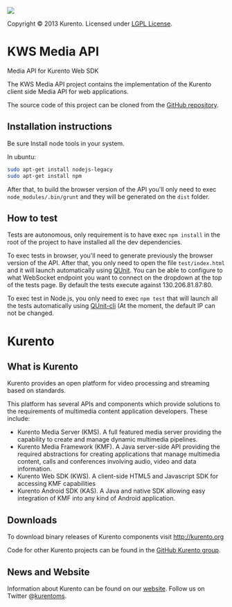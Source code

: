 [![][KurentoImage]][website]

Copyright © 2013 Kurento. Licensed under [LGPL License].

KWS Media API
=============
Media API for Kurento Web SDK

The KWS Media API project contains the implementation of the Kurento client
side Media API for web applications.

The source code of this project can be cloned from the [GitHub repository].

Installation instructions
-------------------------

Be sure Install node tools in your system.

In ubuntu:

```bash
sudo apt-get install nodejs-legacy
sudo apt-get install npm
```

After that, to build the browser version of the API you'll only need to exec
```node_modules/.bin/grunt``` and they will be generated on the
```dist``` folder.


How to test
-----------

Tests are autonomous, only requirement is to have exec ```npm install``` in 
the root of the project to have installed all the dev dependencies.

To exec tests in browser, you'll need to generate previously the browser version
of the API. After that, you only need to open the file ```test/index.html```
and it will launch automatically using [QUnit]. You can be able to configure to
what WebSocket endpoint you want to connect on the dropdown at the top of the
tests page. By default the tests execute against 130.206.81.87:80.

To exec test in Node.js, you only need to exec ```npm test``` that will launch
all the tests automatically using [QUnit-cli] (At the moment, the default IP can
not be changed.

Kurento
=======

What is Kurento
---------------
Kurento provides an open platform for video processing and streaming based on
standards.

This platform has several APIs and components which provide solutions to the
requirements of multimedia content application developers. These include:

* Kurento Media Server (KMS). A full featured media server providing the
capability to create and manage dynamic multimedia pipelines.
* Kurento Media Framework (KMF). A Java server-side API providing the required
abstractions for creating applications that manage multimedia content, calls
and conferences involving audio, video and data information.
* Kurento Web SDK (KWS). A client-side HTML5 and Javascript SDK for accessing
KMF capabilities
* Kurento Android SDK (KAS). A Java and native SDK allowing easy integration of
KMF into any kind of Android application.

Downloads
---------
To download binary releases of Kurento components visit http://kurento.org

Code for other Kurento projects can be found in the [GitHub Kurento group].

News and Website
----------------
Information about Kurento can be found on our [website].
Follow us on Twitter @[kurentoms].

[KurentoImage]: https://0.gravatar.com/avatar/b8fffabbe3831731cb4c4c9667bfa439?s=120
[LGPL License]: http://www.gnu.org/licenses/lgpl-2.1.html
[GitHub repository]: https://github.com/kurento/kws-media-api
[GitHub Kurento group]: https://github.com/kurento
[website]: http://kurento.org
[kurentoms]: http://twitter.com/kurentoms
[QUnit]: http://qunitjs.com
[QUnit-cli]: https://github.com/devongovett/qunit-cli
